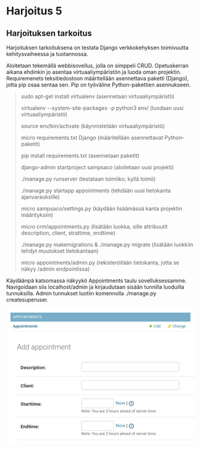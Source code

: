 Harjoitus 5
=======
Harjoituksen tarkoitus
-----------
Harjoituksen tarkoituksena on testata Django verkkokehyksen toimivuutta kehitysvaiheessa ja tuotannossa.

Aloitetaan tekemällä webbisovellus, jolla on simppeli CRUD. Opetuskerran aikana ehdinkin jo asentaa virtuaaliympäristön ja luoda oman projektin. Requiremenets teksitiedostoon määritellään asennettava paketti (Django), jotta pip osaa sentaa sen. Pip on työväline Python-pakettien asennukseen.


>sudo apt-get install virtualenv (asennetaan virtuaaliympäristö)
>
>virtualenv --system-site-packages -p python3 env/ (luodaan uusi virtuaaliympäristö)
>
>source env/bin/activate (käynnistetään virtuaaliympäristö)
>
>micro requirements.txt Django (määritellään asennettavat Python-paketit)
>
>pip install requirements.txt (asennetaan paketit)
>
>django-admin startproject sampsaco (aloitetaan uusi projekti)
>
>./manage.py runserver (testataan toimiiko; kyllä toimii)
>
>./manage.py startapp appointments (tehdään uusi tietokanta ajanvarauksille)
>
>micro sampsaco/settings.py (käydään lisäämässä kanta projektin määrityksiin)
>
>micro crm/appointments.py (lisätään luokka, sille attribuutit description, client, strattime, endtime) 
>
>./manage.py makemigrations & ./manage.py migrate (lisätään luokkiin tehdyt muutokset tietokantaan)
>
>micro appointments/admin.py (rekisteröitään tietokanta, jotta se näkyy /admin endpointissa)

Käydäänpä katsomassa näkyykö Appointments taulu sovelluksessamme. Navigoidaan siis localhost/admin ja kirjaudutaan sisään tunnilla luoduilla tunnuksilla. Admin tunnukset luotiin komennolla ./manage.py createsuperuser. 

![Image](/django/appointments1.png "404")
![Image](/django/appointments2.png "404")
